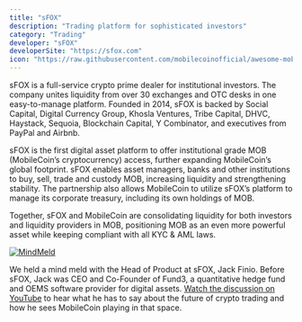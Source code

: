 ```yaml
---
title: "sFOX"
description: "Trading platform for sophisticated investors"
category: "Trading"
developer: "sFOX"
developerSite: "https://sfox.com"
icon: "https://raw.githubusercontent.com/mobilecoinofficial/awesome-mobilecoin/main/directory/images/sfox.png"
---
```


sFOX is a full-service crypto prime dealer for institutional investors. The company unites liquidity from over 30 exchanges and OTC desks in one easy-to-manage platform. Founded in 2014, sFOX is backed by Social Capital, Digital Currency Group, Khosla Ventures, Tribe Capital, DHVC, Haystack, Sequoia, Blockchain Capital, Y Combinator, and executives from PayPal and Airbnb. 

sFOX is the first digital asset platform to offer institutional grade MOB (MobileCoin’s cryptocurrency) access, further expanding MobileCoin’s global footprint. sFOX enables asset managers, banks and other institutions to buy, sell, trade and custody MOB, increasing liquidity and strengthening stability. The partnership also allows MobileCoin to utilize sFOX’s platform to manage its corporate treasury, including its own holdings of MOB.

Together, sFOX and MobileCoin are consolidating liquidity for both investors and liquidity providers in MOB, positioning MOB as an even more powerful asset while keeping compliant with all KYC & AML laws.

[![MindMeld](https://raw.githubusercontent.com/mobilecoinofficial/awesome-mobilecoin/main/directory/0020_SFOX/jack.jpeg)](https://www.youtube.com/watch?v=ax2dg2Va3nw)

We held a mind meld with the Head of Product at sFOX, Jack Finio. Before sFOX, Jack was CEO and Co-Founder of Fund3, a quantitative hedge fund and OEMS software provider for digital assets. [Watch the discussion on YouTube](https://www.youtube.com/watch?v=ax2dg2Va3nw) to hear what he has to say about the future of crypto trading and how he sees MobileCoin playing in that space. 
